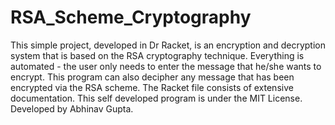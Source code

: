 # RSA_Scheme_Cryptography
This simple project, developed in Dr Racket, is an encryption and decryption system that is based on the RSA cryptography technique. Everything is automated - the user only needs to enter the message that he/she wants to encrypt. This program can also decipher any message that has been encrypted via the RSA scheme.
The Racket file consists of extensive documentation.
This self developed program is under the MIT License.
Developed by Abhinav Gupta.
